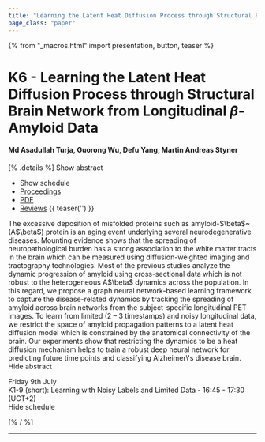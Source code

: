 ```yaml
---
title: "Learning the Latent Heat Diffusion Process through Structural Brain Network from Longitudinal $\beta$-Amyloid Data"
page_class: "paper"
---
```


{% from "_macros.html" import presentation, button, teaser %}

# K6 - Learning the Latent Heat Diffusion Process through Structural Brain Network from Longitudinal $\beta$-Amyloid Data

#### Md Asadullah Turja, Guorong Wu, Defu Yang, Martin Andreas Styner

[% .details %]
<a class="toggle_visibility" data-selector=".abstract" data-level="3">Show abstract</a>
- <a class="toggle_visibility" data-selector=".schedule" data-level="3">Show schedule</a>
- <a href="">Proceedings</a>
- <a href="https://openreview.net/pdf?id=S3QYCe74DPu">PDF</a>
- <a href="https://openreview.net/forum?id=S3QYCe74DPu">Reviews</a>
{{ teaser('') }}

<p>
    <span class="abstract">
        The excessive deposition of misfolded proteins such as amyloid-$\beta$~(A$\beta$) protein is an aging event underlying several neurodegenerative diseases. Mounting evidence shows that the spreading of neuropathological burden has a strong association to the white matter tracts in the brain which can be measured using diffusion-weighted imaging and tractography technologies. Most of the previous studies analyze the dynamic progression of amyloid using cross-sectional data which is not robust to the heterogeneous A$\beta$ dynamics across the population. In this regard, we propose a graph neural network-based learning framework to capture the disease-related dynamics by tracking the spreading of amyloid across brain networks from the subject-specific longitudinal PET images. To learn from limited (2 – 3 timestamps) and noisy longitudinal data, we restrict the space of amyloid propagation patterns to a latent heat diffusion model which is constrained by the anatomical connectivity of the brain. Our experiments show that restricting the dynamics to be a heat diffusion mechanism helps to train a robust deep neural network for predicting future time points and classifying Alzheimer\'s disease brain.
        <br>
        <span class="actions"><a class="toggle_visibility" data-level="2">Hide abstract</a></span>
    </span>
</p>

<p>
    <span class="schedule">
         Friday 9th July<br>K1-9 (short): Learning with Noisy Labels and Limited Data - 16:45 - 17:30 (UCT+2)
        <br>
        <span class="actions"><a class="toggle_visibility" data-level="2">Hide schedule</a></span>
    </span>
</p>

[% / %]


---

